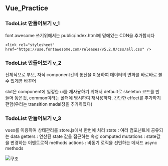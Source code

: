 ## Vue_Practice
### TodoList 만들어보기 v_1
font awesome 쓰기위해서는 public/index.html에 밑에있는 CDN을 추가합시다

```
<link rel="stylesheet" href="https://use.fontawesome.com/releases/v5.2.0/css/all.css" /> 
```
### TodoList 만들어보기 v_2
전체적으로 부모, 자식 component간의 통신을 이용하여 데이터의 변화를 바로바로 볼 수 있게끔 바꾸어 

slot은 component에 일정한 ui를 재사용하기 위해서 default로 skeleton 코드를 만들어 놓은것, common이라는 폴더에 명시하여 재사용하자.
간단한 effect를 추가하기 편함(우리는 transition madal창을 추가하였다)

### TodoList 만들어보기 v_3
vuex를 이용하여 상태관리를 store.js에서 한번에 처리
state : 여러 컴포넌트에 공유되는 data
getters : 연산된 state 값을 접근하는 속성 computed
mutations : state값을 변경하는 이벤트로직 methods
actions : 비동기 로직을 선언하는 메서드 async methods

![구조](https://user-images.githubusercontent.com/12428689/136665888-cae11b1d-9dd4-449c-8d26-25df7c300f5e.PNG)
